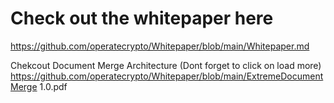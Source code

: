 # Check out the whitepaper here

https://github.com/operatecrypto/Whitepaper/blob/main/Whitepaper.md

Chekcout Document Merge Architecture (Dont forget to click on load more)
https://github.com/operatecrypto/Whitepaper/blob/main/ExtremeDocumentMerge 1.0.pdf
